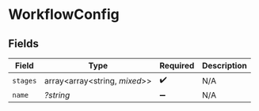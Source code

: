 # WorkflowConfig


## Fields

| Field                         | Type                          | Required                      | Description                   |
| ----------------------------- | ----------------------------- | ----------------------------- | ----------------------------- |
| `stages`                      | array<array<string, *mixed*>> | :heavy_check_mark:            | N/A                           |
| `name`                        | *?string*                     | :heavy_minus_sign:            | N/A                           |